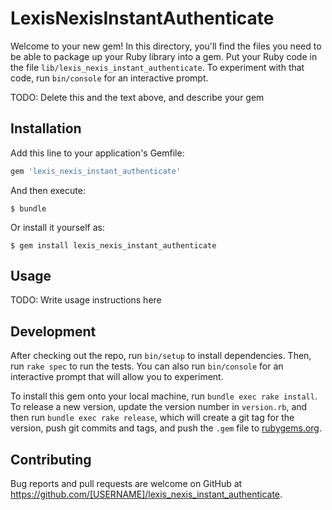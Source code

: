 # LexisNexisInstantAuthenticate

Welcome to your new gem! In this directory, you'll find the files you need to be able to package up your Ruby library into a gem. Put your Ruby code in the file `lib/lexis_nexis_instant_authenticate`. To experiment with that code, run `bin/console` for an interactive prompt.

TODO: Delete this and the text above, and describe your gem

## Installation

Add this line to your application's Gemfile:

```ruby
gem 'lexis_nexis_instant_authenticate'
```

And then execute:

    $ bundle

Or install it yourself as:

    $ gem install lexis_nexis_instant_authenticate

## Usage

TODO: Write usage instructions here

## Development

After checking out the repo, run `bin/setup` to install dependencies. Then, run `rake spec` to run the tests. You can also run `bin/console` for an interactive prompt that will allow you to experiment.

To install this gem onto your local machine, run `bundle exec rake install`. To release a new version, update the version number in `version.rb`, and then run `bundle exec rake release`, which will create a git tag for the version, push git commits and tags, and push the `.gem` file to [rubygems.org](https://rubygems.org).

## Contributing

Bug reports and pull requests are welcome on GitHub at https://github.com/[USERNAME]/lexis_nexis_instant_authenticate.

